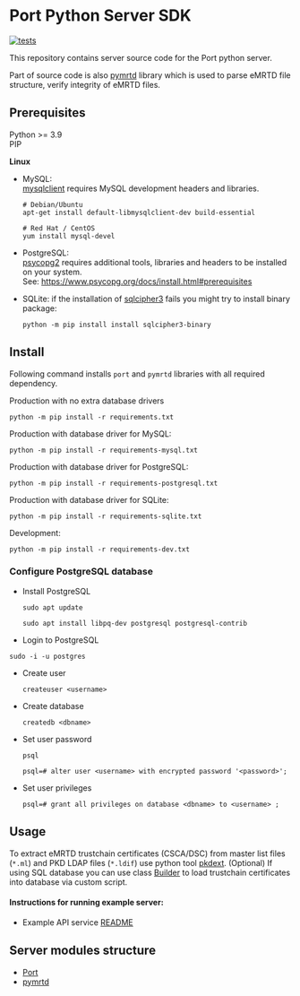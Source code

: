 # Port Python Server SDK
[![tests](https://github.com/ZeroPass/port-py-server/actions/workflows/tests.yml/badge.svg?branch=master)](https://github.com/ZeroPass/port-py-server/actions/workflows/tests.yml)

This repository contains server source code for the Port python server.

Part of source code is also [pymrtd](https://github.com/ZeroPass/port-py-server/tree/master/src/pymrtd) library which is used to parse eMRTD file structure, verify integrity of eMRTD files.

## Prerequisites
Python >= 3.9  
PIP

**Linux**

* MySQL:  
[mysqlclient](https://pypi.org/project/mysqlclient/) requires MySQL development headers and libraries.
  ```
  # Debian/Ubuntu
  apt-get install default-libmysqlclient-dev build-essential
  ```
  ```
  # Red Hat / CentOS
  yum install mysql-devel
  ```

* PostgreSQL:  
[psycopg2](https://pypi.org/project/psycopg2/) requires additional tools, libraries and headers to be installed on your system.  
See:
https://www.psycopg.org/docs/install.html#prerequisites

* SQLite:
if the installation of [sqlcipher3](https://pypi.org/project/sqlcipher3) fails you might try to install binary package:
  ```
  python -m pip install install sqlcipher3-binary
  ```

## Install
Following command installs `port` and `pymrtd` libraries with all required dependency.

Production with no extra database drivers
```
python -m pip install -r requirements.txt
```

Production with database driver for MySQL:
```
python -m pip install -r requirements-mysql.txt
```

Production with database driver for PostgreSQL:
```
python -m pip install -r requirements-postgresql.txt
```

Production with database driver for SQLite:
```
python -m pip install -r requirements-sqlite.txt
```

Development:  
```
python -m pip install -r requirements-dev.txt
```
### Configure PostgreSQL database

* Install PostgreSQL

    ```sudo apt update```

    ```sudo apt install libpq-dev postgresql postgresql-contrib```

* Login to PostgreSQL

```sudo -i -u postgres```

* Create user

  ```createuser <username>```

* Create database

  ```createdb <dbname>```

* Set user password

  ```psql```

  ```psql=# alter user <username> with encrypted password '<password>';```

* Set user privileges

  ```psql=# grant all privileges on database <dbname> to <username> ;```

## Usage
To extract eMRTD trustchain certificates (CSCA/DSC) from master list files (`*.ml`) and PKD LDAP files (`*.ldif`) use python tool [pkdext](https://github.com/ZeroPass/PassID-documntation-and-tools/tree/master/tools/pkdext).
(Optional) If using SQL database you can use class [Builder](https://github.com/ZeroPass/port-py-server/blob/a87cb5cc55c160a9ca80583ecb6099d7a6e57660/src/management/builder.py#L54) to load trustchain certificates into database via custom script.

#### Instructions for running example server:
* Example API service [README](examples/apiserver/README.md)

## Server modules structure
* [Port](src/port)
* [pymrtd](src/pymrtd)
